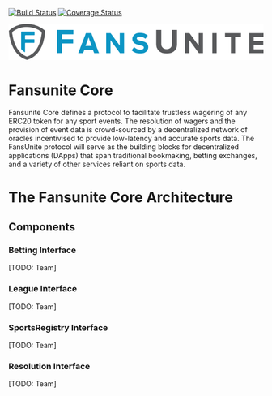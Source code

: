 [![Build Status](https://travis-ci.com/FansUnite12/fansunite-core.svg?token=krNWH89TcqzcfjSS8hte&branch=master)](https://travis-ci.org/FansUnite12/fansunite-core)
[![Coverage Status](https://coveralls.io/repos/github/FansUnite12/fansunite-core/badge.svg?branch=master)](https://coveralls.io/github/FansUnite12/fansunite-core?branch=master)

![Fansunite logo](fansunite.png)

# Fansunite Core

Fansunite Core defines a protocol to facilitate trustless wagering of any ERC20 token for any sport events. The resolution of wagers and the provision of event data is crowd-sourced by a decentralized network of oracles incentivised to provide low-latency and accurate sports data. The FansUnite protocol will serve as the building blocks for decentralized applications (DApps) that span traditional bookmaking, betting exchanges, and a variety of other services reliant on sports data.

# The Fansunite Core Architecture

## Components
### Betting Interface
[TODO: Team]

### League Interface
[TODO: Team]

### SportsRegistry Interface
[TODO: Team]

### Resolution Interface
[TODO: Team]


